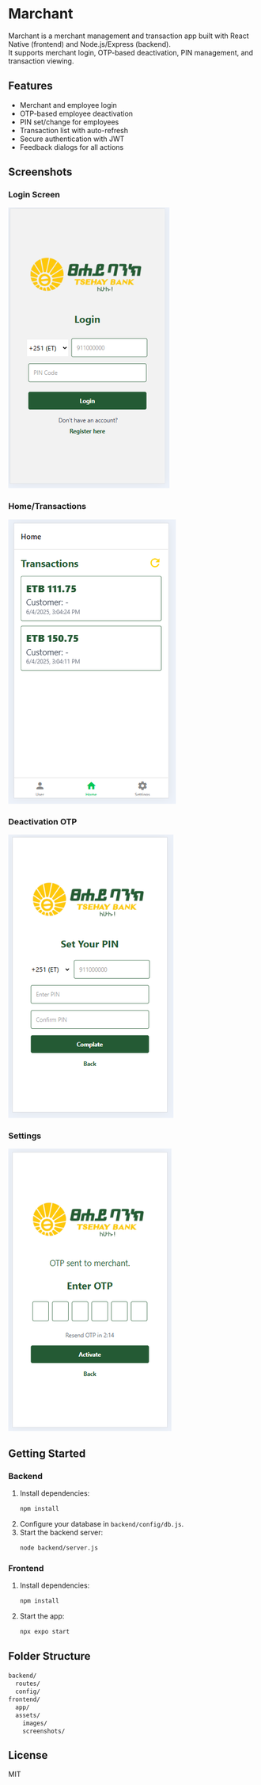 ﻿# Marchant

Marchant is a merchant management and transaction app built with React Native (frontend) and Node.js/Express (backend).  
It supports merchant login, OTP-based deactivation, PIN management, and transaction viewing.

## Features

- Merchant and employee login
- OTP-based employee deactivation
- PIN set/change for employees
- Transaction list with auto-refresh
- Secure authentication with JWT
- Feedback dialogs for all actions

## Screenshots


### Login Screen

![Login Screen](assets/screenshots/login.png)

### Home/Transactions

![Home Screen](assets/screenshots/home.png)

### Deactivation OTP

![Deactivation OTP](assets/screenshots/register.png)

### Settings

![Settings Screen](assets/screenshots/otp.png)

## Getting Started

### Backend

1. Install dependencies:
   ```bash
   npm install
   ```
2. Configure your database in `backend/config/db.js`.
3. Start the backend server:
   ```bash
   node backend/server.js
   ```

### Frontend

1. Install dependencies:
   ```bash
   npm install
   ```
2. Start the app:
   ```bash
   npx expo start
   ```

## Folder Structure

```
backend/
  routes/
  config/
frontend/
  app/
  assets/
    images/
    screenshots/
```

## License

MIT
